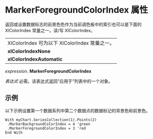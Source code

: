 
# MarkerForegroundColorIndex 属性

返回或设置数据标志的前景色色作为当前调色板中的索引也可以是下面的 XlColorIndex 常量之一。读/写 XlColorIndex。


||
|:-----|
|XlColorIndex 可为以下 XlColorIndex 常量之一。|
|**xlColorIndexNone**|
|**xlColorIndexAutomatic**|

 _expression_. **MarkerForegroundColorIndex**

 _表达式_ 必需。该表达式返回"应用于"列表中的一个对象。

## 示例

以下示例设置第一个数据系列中第二个数据点的数据标记的背景色和前景色。


```
With myChart.SeriesCollection(1).Points(2) 
 .MarkerBackgroundColorIndex = 4 'green 
 .MarkerForegroundColorIndex = 3 'red 
End With
```

